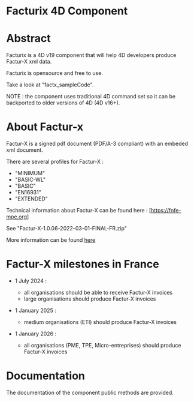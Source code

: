 Facturix 4D Component
=

Abstract
=

Facturix is a 4D v19 component that will help 4D developers produce Factur-X xml data.

Facturix is opensource and free to use.

Take a look at "factx_sampleCode".

NOTE : the component uses traditional 4D command set so it can be backported to older versions of 4D (4D v16+).

About Factur-x
=

Factur-X is a signed pdf document (PDF/A-3 compliant) with an embeded xml document.

There are several profiles for Factur-X :
 - "MINIMUM" 
 - "BASIC-WL" 
 - "BASIC"
 - "EN16931"
 - "EXTENDED"

Technical information about Factur-X can be found here : [https://fnfe-mpe.org]

See "Factur-X-1.0.06-2022-03-01-FINAL-FR.zip"

More information can be found [here](https://entreprendre.service-public.fr/actualites/A16585?eml-publisher=hubscore&eml-name=Emailing-es-39-%5BBIE_405_20240411%5D-20240411&eml-mediaplan=%5Bhttps://entreprendre.service-public.fr/actualites/A16585%5D)

Factur-X milestones in France
=

* 1 July 2024 :
    - all organisations should be able to receive Factur-X invoices
    - large organisations should produce Factur-X invoices

* 1 January 2025 :
    - medium organisations (ETI) should produce Factur-X invoices

* 1 January 2026 :
    - all organisations (PME, TPE, Micro-entreprises) should produce Factur-X invoices


Documentation
=
The documentation of the component public methods are provided.

